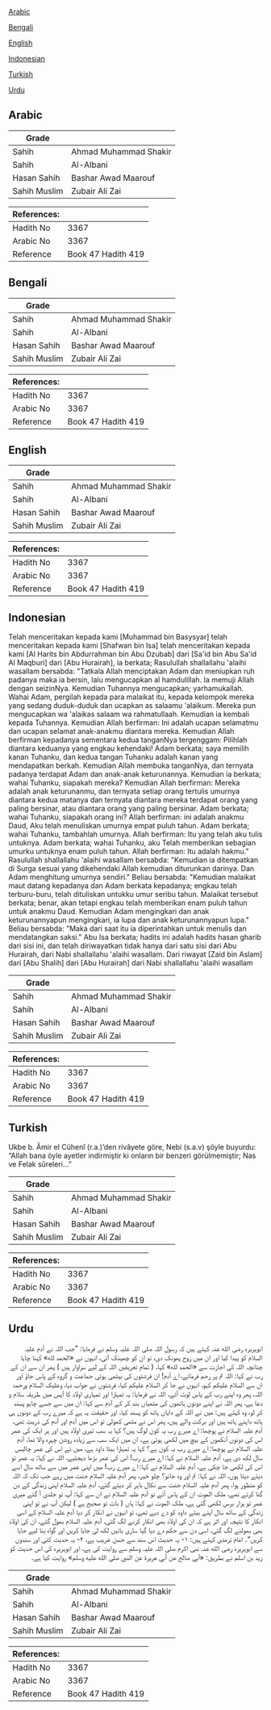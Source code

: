 [Arabic](#arabic)

[Bengali](#bengali)

[English](#english)

[Indonesian](#indonesian)

[Turkish](#turkish)

[Urdu](#urdu)

## Arabic


<div dir="rtl" lang="ar" style={{fontSize:'larger',backgroundColor:'#f8f9fa',padding:20}}>

</div>
<div style={{backgroundColor:'#f8f9fa',padding:20, marginBottom: 10}}><table> <thead> <tr> <th>Grade</th> <th></th> </tr> </thead> <tbody> <tr><td>Sahih</td><td>Ahmad Muhammad Shakir</td></tr><tr><td>Sahih</td><td>Al-Albani</td></tr><tr><td>Hasan Sahih</td><td>Bashar Awad Maarouf</td></tr><tr><td>Sahih Muslim</td><td>Zubair Ali Zai</td></tr></tbody></table><table> <thead> <tr> <th>References:</th> <th></th> </tr> </thead> <tbody><tr><td>Hadith No</td><td>3367</td></tr><tr><td>Arabic No</td><td>3367</td></tr><tr><td>Reference</td><td>Book 47 Hadith 419</td></tr></tbody></table></div>

## Bengali


<div dir="ltr" lang="bn" style={{fontSize:'larger',backgroundColor:'#f8f9fa',padding:20}}>

</div>
<div style={{backgroundColor:'#f8f9fa',padding:20, marginBottom: 10}}><table> <thead> <tr> <th>Grade</th> <th></th> </tr> </thead> <tbody> <tr><td>Sahih</td><td>Ahmad Muhammad Shakir</td></tr><tr><td>Sahih</td><td>Al-Albani</td></tr><tr><td>Hasan Sahih</td><td>Bashar Awad Maarouf</td></tr><tr><td>Sahih Muslim</td><td>Zubair Ali Zai</td></tr></tbody></table><table> <thead> <tr> <th>References:</th> <th></th> </tr> </thead> <tbody><tr><td>Hadith No</td><td>3367</td></tr><tr><td>Arabic No</td><td>3367</td></tr><tr><td>Reference</td><td>Book 47 Hadith 419</td></tr></tbody></table></div>

## English


<div dir="ltr" lang="en" style={{fontSize:'larger',backgroundColor:'#f8f9fa',padding:20}}>

</div>
<div style={{backgroundColor:'#f8f9fa',padding:20, marginBottom: 10}}><table> <thead> <tr> <th>Grade</th> <th></th> </tr> </thead> <tbody> <tr><td>Sahih</td><td>Ahmad Muhammad Shakir</td></tr><tr><td>Sahih</td><td>Al-Albani</td></tr><tr><td>Hasan Sahih</td><td>Bashar Awad Maarouf</td></tr><tr><td>Sahih Muslim</td><td>Zubair Ali Zai</td></tr></tbody></table><table> <thead> <tr> <th>References:</th> <th></th> </tr> </thead> <tbody><tr><td>Hadith No</td><td>3367</td></tr><tr><td>Arabic No</td><td>3367</td></tr><tr><td>Reference</td><td>Book 47 Hadith 419</td></tr></tbody></table></div>

## Indonesian


<div dir="ltr" lang="id" style={{fontSize:'larger',backgroundColor:'#f8f9fa',padding:20}}>
Telah menceritakan kepada kami [Muhammad bin Basysyar] telah menceritakan kepada kami [Shafwan bin Isa] telah menceritakan kepada kami [Al Harits bin Abdurrahman bin Abu Dzubab] dari [Sa'id bin Abu Sa'id Al Maqburi] dari [Abu Hurairah], ia berkata; Rasulullah shallallahu 'alaihi wasallam bersabda: "Tatkala Allah menciptakan Adam dan meniupkan ruh padanya maka ia bersin, lalu mengucapkan al hamdulillah. Ia memuji Allah dengan seizinNya. Kemudian Tuhannya mengucapkan; yarhamukallah. Wahai Adam, pergilah kepada para malaikat itu, kepada kelompok mereka yang sedang duduk-duduk dan ucapkan as salaamu 'alaikum. Mereka pun mengucapkan wa 'alaikas salaam wa rahmatullaah. Kemudian ia kembali kepada Tuhannya. Kemudian Allah berfirman: Ini adalah ucapan selamatmu dan ucapan selamat anak-anakmu diantara mereka. Kemudian Allah berfirman kepadanya sementara kedua tanganNya tergenggam: Pilihlah diantara keduanya yang engkau kehendaki! Adam berkata; saya memilih kanan Tuhanku, dan kedua tangan Tuhanku adalah kanan yang mendapatkan berkah. Kemudian Allah membuka tanganNya, dan ternyata padanya terdapat Adam dan anak-anak keturunannya. Kemudian ia berkata; wahai Tuhanku, siapakah mereka? Kemudian Allah berfirman: Mereka adalah anak keturunanmu, dan ternyata setiap orang tertulis umurnya diantara kedua matanya dan ternyata diantara mereka terdapat orang yang paling bersinar, atau diantara orang yang paling bersinar. Adam berkata; wahai Tuhanku, siapakah orang ini? Allah berfirman: ini adalah anakmu Daud, Aku telah menuliskan umurnya empat puluh tahun. Adam berkata; wahai Tuhanku, tambahlah umurnya. Allah berfirman: Itu yang telah aku tulis untuknya. Adam berkata; wahai Tuhanku, aku Telah memberikan sebagian umurku untuknya enam puluh tahun. Allah berfirman: Itu adalah hakmu." Rasulullah shallallahu 'alaihi wasallam bersabda: "Kemudian ia ditempatkan di Surga sesuai yang dikehendaki Allah kemudian diturunkan darinya. Dan Adam menghitung umurnya sendiri." Beliau bersabda: "Kemudian malaikat maut datang kepadanya dan Adam berkata kepadanya; engkau telah terburu-buru, telah dituliskan untukku umur seribu tahun. Malaikat tersebut berkata; benar, akan tetapi engkau telah memberikan enam puluh tahun untuk anakmu Daud. Kemudian Adam mengingkari dan anak keturunannyapun mengingkari, ia lupa dan anak keturunannyapun lupa." Beliau bersabda: "Maka dari saat itu ia diperintahkan untuk menulis dan mendatangkan saksi." Abu Isa berkata; hadits ini adalah hadits hasan gharib dari sisi ini, dan telah diriwayatkan tidak hanya dari satu sisi dari Abu Hurairah, dari Nabi shallallahu 'alaihi wasallam. Dari riwayat [Zaid bin Aslam] dari [Abu Shalih] dari [Abu Hurairah] dari Nabi shallallahu 'alaihi wasallam
</div>
<div style={{backgroundColor:'#f8f9fa',padding:20, marginBottom: 10}}><table> <thead> <tr> <th>Grade</th> <th></th> </tr> </thead> <tbody> <tr><td>Sahih</td><td>Ahmad Muhammad Shakir</td></tr><tr><td>Sahih</td><td>Al-Albani</td></tr><tr><td>Hasan Sahih</td><td>Bashar Awad Maarouf</td></tr><tr><td>Sahih Muslim</td><td>Zubair Ali Zai</td></tr></tbody></table><table> <thead> <tr> <th>References:</th> <th></th> </tr> </thead> <tbody><tr><td>Hadith No</td><td>3367</td></tr><tr><td>Arabic No</td><td>3367</td></tr><tr><td>Reference</td><td>Book 47 Hadith 419</td></tr></tbody></table></div>

## Turkish


<div dir="ltr" lang="tr" style={{fontSize:'larger',backgroundColor:'#f8f9fa',padding:20}}>
Ukbe b. Âmir el Cühenî (r.a.)’den rivâyete göre, Nebi (s.a.v) şöyle buyurdu: “Allah bana öyle ayetler indirmiştir ki onların bir benzeri görülmemiştir; Nas ve Felak sûreleri…”
</div>
<div style={{backgroundColor:'#f8f9fa',padding:20, marginBottom: 10}}><table> <thead> <tr> <th>Grade</th> <th></th> </tr> </thead> <tbody> <tr><td>Sahih</td><td>Ahmad Muhammad Shakir</td></tr><tr><td>Sahih</td><td>Al-Albani</td></tr><tr><td>Hasan Sahih</td><td>Bashar Awad Maarouf</td></tr><tr><td>Sahih Muslim</td><td>Zubair Ali Zai</td></tr></tbody></table><table> <thead> <tr> <th>References:</th> <th></th> </tr> </thead> <tbody><tr><td>Hadith No</td><td>3367</td></tr><tr><td>Arabic No</td><td>3367</td></tr><tr><td>Reference</td><td>Book 47 Hadith 419</td></tr></tbody></table></div>

## Urdu


<div dir="rtl" lang="ur" style={{fontSize:'larger',backgroundColor:'#f8f9fa',padding:20}}>
ابوہریرہ رضی الله عنہ کہتے ہیں کہ رسول اللہ صلی اللہ علیہ وسلم نے فرمایا: ”جب اللہ نے آدم علیہ السلام کو پیدا کیا اور ان میں روح پھونک دی، تو ان کو چھینک آئی، انہوں نے «الحمد لله» کہنا چاہا چنانچہ اللہ کی اجازت سے «الحمد لله» کہا، ( تمام تعریفیں اللہ کے لیے سزاوار ہیں ) پھر ان سے ان کے رب نے کہا: اللہ تم پر رحم فرمائے، اے آدم! ان فرشتوں کی بیٹھی ہوئی جماعت و گروہ کے پاس جاؤ اور ان سے السلام علیکم کہو، انہوں نے جا کر السلام علیکم کیا، فرشتوں نے جواب دیا، وعلیک السلام ورحمۃ اللہ، پھر وہ اپنے رب کے پاس لوٹ آئے، اللہ نے فرمایا: یہ تمہارا اور تمہاری اولاد کا آپس میں طریقہ سلام و دعا ہے، پھر اللہ نے اپنے دونوں ہاتھوں کی مٹھیاں بند کر کے آدم سے کہا: ان میں سے جسے چاہو پسند کر لو، وہ کہتے ہیں: میں نے اللہ کے دایاں ہاتھ کو پسند کیا، اور حقیقت یہ ہے کہ میرے رب کے دونوں ہی ہاتھ داہنے ہاتھ ہیں اور برکت والے ہیں، پھر اس نے مٹھی کھولی تو اس میں آدم اور آدم کی ذریت تھی، آدم علیہ السلام نے پوچھا: اے میرے رب یہ کون لوگ ہیں؟ کہا یہ سب تیری اولاد ہیں اور ہر ایک کی عمر اس کی دونوں آنکھوں کے بیچ میں لکھی ہوئی ہے، ان میں ایک سب سے زیادہ روشن چہرہ والا تھا، آدم علیہ السلام نے پوچھا: اے میرے رب یہ کون ہے؟ کہا یہ تمہارا بیٹا داود ہے، میں نے اس کی عمر چالیس سال لکھ دی ہے، آدم علیہ السلام نے کہا: اے میرے رب! اس کی عمر بڑھا دیجئیے، اللہ نے کہا: یہ عمر تو اس کی لکھی جا چکی ہے، آدم علیہ السلام نے کہا: اے میرے رب! میں اپنی عمر میں سے ساٹھ سال اسے دیئے دیتا ہوں، اللہ نے کہا: تم اور وہ جانو؟ چلو خیر، پھر آدم علیہ السلام جنت میں رہے جب تک کہ اللہ کو منظور ہوا، پھر آدم علیہ السلام جنت سے نکال باہر کر دیئے گئے، آدم علیہ السلام اپنی زندگی کے دن گنا کرتے تھے، ملک الموت ان کے پاس آئے تو آدم علیہ السلام نے ان سے کہا: آپ تو جلدی آ گئے میری عمر تو ہزار برس لکھی گئی ہے، ملک الموت نے کہا: ہاں ( بات تو صحیح ہے ) لیکن آپ نے تو اپنی زندگی کے ساٹھ سال اپنے بیٹے داود کو دے دیے تھے، تو انہوں نے انکار کر دیا آدم علیہ السلام کے اسی انکار کا نتیجہ اور اثر ہے کہ ان کی اولاد بھی انکار کرنے لگ گئی، آدم علیہ السلام بھول گئے، ان کی اولاد بھی بھولنے لگ گئی، اسی دن سے حکم دے دیا گیا ساری باتیں لکھ لی جایا کریں اور گواہ بنا لیے جایا کریں“۔ امام ترمذی کہتے ہیں: ۱- یہ حدیث اس سند سے حسن غریب ہے، ۲- یہ حدیث کئی اور سندوں سے ابوہریرہ رضی الله عنہ نبی اکرم صلی اللہ علیہ وسلم سے روایت کی ہے، اور ابوہریرہ کی اس حدیث کو زید بن اسلم نے بطریق: «أبي صالح عن أبي هريرة عن النبي صلى الله عليه وسلم» روایت کیا ہے۔
</div>
<div style={{backgroundColor:'#f8f9fa',padding:20, marginBottom: 10}}><table> <thead> <tr> <th>Grade</th> <th></th> </tr> </thead> <tbody> <tr><td>Sahih</td><td>Ahmad Muhammad Shakir</td></tr><tr><td>Sahih</td><td>Al-Albani</td></tr><tr><td>Hasan Sahih</td><td>Bashar Awad Maarouf</td></tr><tr><td>Sahih Muslim</td><td>Zubair Ali Zai</td></tr></tbody></table><table> <thead> <tr> <th>References:</th> <th></th> </tr> </thead> <tbody><tr><td>Hadith No</td><td>3367</td></tr><tr><td>Arabic No</td><td>3367</td></tr><tr><td>Reference</td><td>Book 47 Hadith 419</td></tr></tbody></table></div>